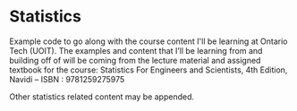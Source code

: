 # Statistics
Example code to go along with the course content I'll be learning at Ontario Tech (UOIT). The examples and content that I’ll be learning from and building off of will be coming from the lecture material and assigned textbook for the course: Statistics For Engineers and Scientists, 4th Edition, Navidi – ISBN : 9781259275975

Other statistics related content may be appended.
